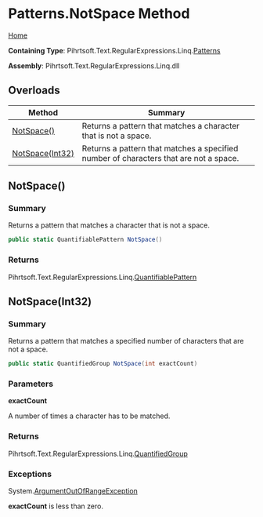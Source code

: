 # Patterns\.NotSpace Method

[Home](../../../../../../README.md)

**Containing Type**: Pihrtsoft\.Text\.RegularExpressions\.Linq\.[Patterns](../README.md)

**Assembly**: Pihrtsoft\.Text\.RegularExpressions\.Linq\.dll

## Overloads

| Method | Summary |
| ------ | ------- |
| [NotSpace()](#Pihrtsoft_Text_RegularExpressions_Linq_Patterns_NotSpace) | Returns a pattern that matches a character that is not a space\. |
| [NotSpace(Int32)](#Pihrtsoft_Text_RegularExpressions_Linq_Patterns_NotSpace_System_Int32_) | Returns a pattern that matches a specified number of characters that are not a space\. |

## NotSpace\(\) <a name="Pihrtsoft_Text_RegularExpressions_Linq_Patterns_NotSpace"></a>

### Summary

Returns a pattern that matches a character that is not a space\.

```csharp
public static QuantifiablePattern NotSpace()
```

### Returns

Pihrtsoft\.Text\.RegularExpressions\.Linq\.[QuantifiablePattern](../../QuantifiablePattern/README.md)

## NotSpace\(Int32\) <a name="Pihrtsoft_Text_RegularExpressions_Linq_Patterns_NotSpace_System_Int32_"></a>

### Summary

Returns a pattern that matches a specified number of characters that are not a space\.

```csharp
public static QuantifiedGroup NotSpace(int exactCount)
```

### Parameters

**exactCount**

A number of times a character has to be matched\.

### Returns

Pihrtsoft\.Text\.RegularExpressions\.Linq\.[QuantifiedGroup](../../QuantifiedGroup/README.md)

### Exceptions

System\.[ArgumentOutOfRangeException](https://docs.microsoft.com/en-us/dotnet/api/system.argumentoutofrangeexception)

**exactCount** is less than zero\.

